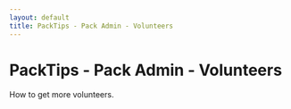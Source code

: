 ```yaml
---
layout: default
title: PackTips - Pack Admin - Volunteers
---
```


# PackTips - Pack Admin - Volunteers

How to get more volunteers.
